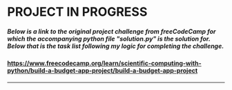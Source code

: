 # PROJECT IN PROGRESS

##### Below is a link to the original project challenge from freeCodeCamp for which the accompanying python file "solution.py" is the solution for. Below that is the task list following my logic for completing the challenge.

#### https://www.freecodecamp.org/learn/scientific-computing-with-python/build-a-budget-app-project/build-a-budget-app-project

****
